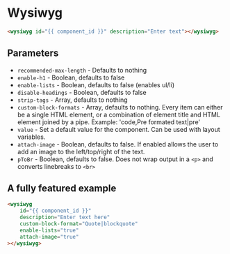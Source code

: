 # Wysiwyg

```html
<wysiwyg id="{{ component_id }}" description="Enter text"></wysiwyg>
```

## Parameters

* `recommended-max-length` - Defaults to nothing
* `enable-h1` - Boolean, defaults to false
* `enable-lists` - Boolean, defaults to false (enables ul/li)
* `disable-headings` - Boolean, defaults to false
* `strip-tags` - Array, defaults to nothing
* `custom-block-formats` - Array, defaults to nothing. Every item can either be a single HTML element, or a combination of element title and HTML element joined by a pipe. Example: 'code,Pre formated text|pre'
* `value` - Set a default value for the component. Can be used with layout variables.
* `attach-image` - Boolean, defaults to false. If enabled allows the user to add an image to the left/top/right of the text.
* `pToBr` - Boolean, defaults to false. Does not wrap output in a `<p>` and converts linebreaks to `<br>`

## A fully featured example

```html
<wysiwyg
	id="{{ component_id }}"
	description="Enter text here"
	custom-block-format="Quote|blockquote"
	enable-lists="true"
	attach-image="true"
></wysiwyg>
```
